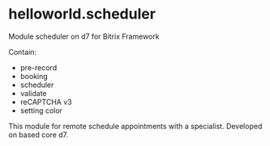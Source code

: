# helloworld.scheduler
Module scheduler on d7 for Bitrix Framework

Contain:
 - pre-record
 - booking
 - scheduler
 - validate
 - reCAPTCHA v3
 - setting color
 
This module for remote schedule appointments with a specialist. Developed on based core d7. 

